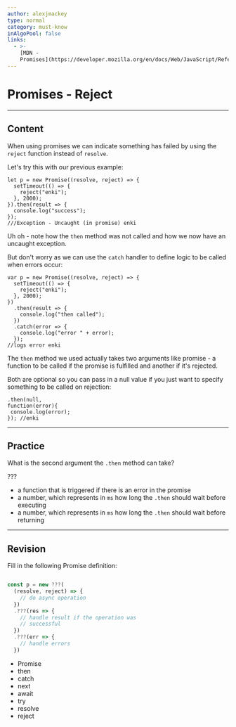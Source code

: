 ```yaml
---
author: alexjmackey
type: normal
category: must-know
inAlgoPool: false
links:
  - >-
    [MDN -
    Promises](https://developer.mozilla.org/en/docs/Web/JavaScript/Reference/Global_Objects/Promise){website}
---
```


# Promises - Reject


---

## Content

When using promises we can indicate something has failed by using the `reject` function instead of `resolve`.

Let's try this with our previous example:

```plain-text
let p = new Promise((resolve, reject) => {
  setTimeout(() => {
    reject("enki");
  }, 2000);
}).then(result => {
  console.log("success");
});
///Exception - Uncaught (in promise) enki
```

Uh oh - note how the `then` method was not called and how we now have an uncaught exception.

But don't worry as we can use the `catch` handler to define logic to be called when errors occur:

```plain-text
var p = new Promise((resolve, reject) => {
  setTimeout(() => {
    reject("enki");
  }, 2000);
})
  .then(result => {
    console.log("then called");
  })
  .catch(error => {
    console.log("error " + error);
  });
//logs error enki
```

The `then` method we used actually takes two arguments like promise - a function to be called if the promise is fulfilled and another if it's rejected.

Both are optional so you can pass in a null value if you just want to specify something to be called on rejection:

```plain-text
.then(null,
function(error){
 console.log(error);
}); //enki
```


---

## Practice

What is the second argument the `.then` method can take?

???

- a function that is triggered if there is an error in the promise
- a number, which represents in `ms` how long the `.then` should wait before executing
- a number, which represents in `ms` how long the `.then` should wait before returning 


---

## Revision

Fill in the following Promise definition:

```javascript

const p = new ???(
  (resolve, reject) => {
    // do async operation
  })
  .???(res => {
    // handle result if the operation was
    // successful
  })
  .???(err => {
    // handle errors
  })
```

- Promise
- then
- catch
- next
- await
- try
- resolve
- reject
 
